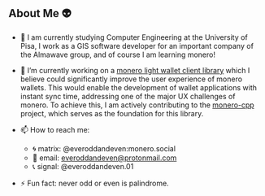 ## About Me 👽

- 🌱 I am currently studying Computer Engineering at the University of Pisa, I work as a GIS software developer for an important company of the Almawave group, and of course I am learning monero!

- 🔭 I’m currently working on a [monero light wallet client library](https://github.com/woodser/monero-cpp/pull/73) which I believe could significantly improve the user experience of monero wallets. This would enable the development of wallet applications with instant sync time, addressing one of the major UX challenges of monero. To achieve this, I am actively contributing to the [monero-cpp](https://github.com/woodser/monero-cpp) project, which serves as the foundation for this library.

- 📫 How to reach me:
  -  🌀 matrix: @everoddandeven:monero.social
  -  📨 email: everoddandeven@protonmail.com
  -  📞 signal: @everoddandeven.01

- ⚡ Fun fact: never odd or even is palindrome.
<!--
**everoddandeven/everoddandeven** is a ✨ _special_ ✨ repository because its `README.md` (this file) appears on your GitHub profile.

Here are some ideas to get you started:

- 🔭 I’m currently working on ...
- 🌱 I’m currently learning ...
- 👯 I’m looking to collaborate on ...
- 🤔 I’m looking for help with ...
- 💬 Ask me about ...
- 📫 How to reach me: ...
- 😄 Pronouns: ...
- ⚡ Fun fact: ...
-->
